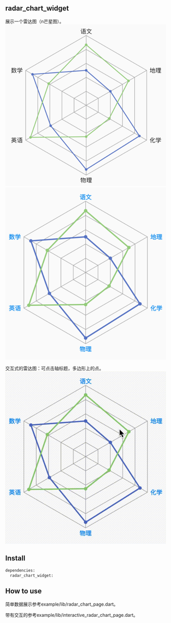 <!--
This README describes the package. If you publish this package to pub.dev,
this README's contents appear on the landing page for your package.

For information about how to write a good package README, see the guide for
[writing package pages](https://dart.dev/guides/libraries/writing-package-pages).

For general information about developing packages, see the Dart guide for
[creating packages](https://dart.dev/guides/libraries/create-library-packages)
and the Flutter guide for
[developing packages and plugins](https://flutter.dev/developing-packages).
-->

## radar_chart_widget

展示一个雷达图（n芒星图）。
![六芒星](pictures/dataShow.png)
![六芒星](pictures/colorful.png)

交互式的雷达图：可点击轴标题，多边形上的点。
![六芒星](pictures/interactive.gif)

## Install
```
dependencies:
  radar_chart_widget:
```
## How to use
简单数据展示参考example/lib/radar_chart_page.dart。

带有交互的参考example/lib/interactive_radar_chart_page.dart。



